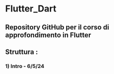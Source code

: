 # Flutter_Dart
Repository GitHub per il corso di approfondimento in Flutter
-----------------------------------------------------------

## Struttura :
### 1) Intro - 6/5/24
